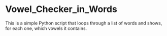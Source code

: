 # Vowel_Checker_in_Words
 This is a simple Python script that loops through a list of words and shows, for each one, which vowels it contains.
